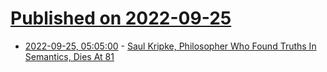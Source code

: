# [Published on 2022-09-25](index.md)

* [2022-09-25, 05:05:00](https://science.slashdot.org/story/22/09/24/2250253/saul-kripke-philosopher-who-found-truths-in-semantics-dies-at-81?utm_source=rss1.0mainlinkanon&utm_medium=feed) - [Saul Kripke, Philosopher Who Found Truths In Semantics, Dies At 81](https://science.slashdot.org/story/22/09/24/2250253/saul-kripke-philosopher-who-found-truths-in-semantics-dies-at-81?utm_source=rss1.0mainlinkanon&utm_medium=feed)
